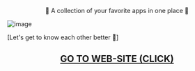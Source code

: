 <p align="center">
💜 A collection of your favorite apps in one place 💜
</p>

![image](https://github.com/Eliaz7/We-Softing-All-Soft-For-You/assets/97999125/9ddf37e2-a6d2-43b4-88b8-6e01d0e35168)


[Let's get to know each other better 💜]<h2 align="center">[GO TO WEB-SITE (CLICK)](https://www.wesofting.com/)</h1>

